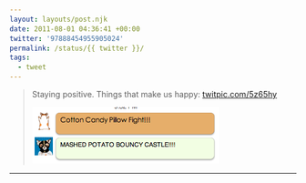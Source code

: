 ```yaml
---
layout: layouts/post.njk
date: 2011-08-01 04:36:41 +00:00
twitter: '97888454955905024'
permalink: /status/{{ twitter }}/
tags: 
  - tweet
---
```


> Staying positive. Things that make us happy: [twitpic.com/5z65hy](http://twitpic.com/5z65hy)
> 
> ![Cotton candy pillow fight! MASHED POTATO BOUNCY CASTLE!!!](/img/361404502.png)

---
